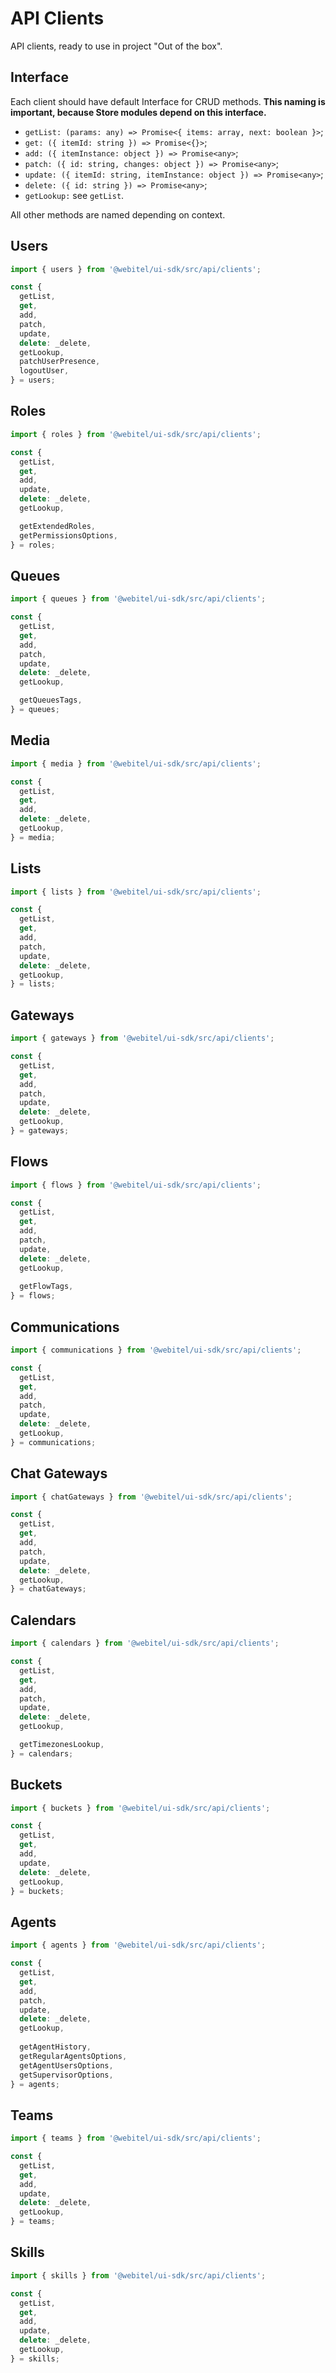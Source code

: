 # API Clients

API clients, ready to use in project "Out of the box".

## Interface

Each client should have default Interface for CRUD methods.
**This naming is important, because Store modules depend on this interface.**

- `getList: (params: any) => Promise<{ items: array, next: boolean }>`;
- `get: ({ itemId: string }) => Promise<{}>`;
- `add: ({ itemInstance: object }) => Promise<any>`;
- `patch: ({ id: string, changes: object }) => Promise<any>`;
- `update: ({ itemId: string, itemInstance: object }) => Promise<any>`;
- `delete: ({ id: string }) => Promise<any>`;
- `getLookup:` see `getList`.

All other methods are named depending on context.

## Users

```js
import { users } from '@webitel/ui-sdk/src/api/clients';

const {
  getList,
  get,
  add,
  patch,
  update,
  delete: _delete,
  getLookup,
  patchUserPresence,
  logoutUser,
} = users;
```

## Roles

```js
import { roles } from '@webitel/ui-sdk/src/api/clients';

const {
  getList,
  get,
  add,
  update,
  delete: _delete,
  getLookup,

  getExtendedRoles,
  getPermissionsOptions,
} = roles;
```

## Queues

```js
import { queues } from '@webitel/ui-sdk/src/api/clients';

const {
  getList,
  get,
  add,
  patch,
  update,
  delete: _delete,
  getLookup,

  getQueuesTags,
} = queues;
```

## Media

```js
import { media } from '@webitel/ui-sdk/src/api/clients';

const {
  getList,
  get,
  add,
  delete: _delete,
  getLookup,
} = media;
```

## Lists

```js
import { lists } from '@webitel/ui-sdk/src/api/clients';

const {
  getList,
  get,
  add,
  patch,
  update,
  delete: _delete,
  getLookup,
} = lists;
```

## Gateways

```js
import { gateways } from '@webitel/ui-sdk/src/api/clients';

const {
  getList,
  get,
  add,
  patch,
  update,
  delete: _delete,
  getLookup,
} = gateways;
```

## Flows
    
```js
import { flows } from '@webitel/ui-sdk/src/api/clients';

const {
  getList,
  get,
  add,
  patch,
  update,
  delete: _delete,
  getLookup,
  
  getFlowTags,
} = flows;
```

## Communications

```js
import { communications } from '@webitel/ui-sdk/src/api/clients';

const {
  getList,
  get,
  add,
  patch,
  update,
  delete: _delete,
  getLookup,
} = communications;
```

## Chat Gateways

```js
import { chatGateways } from '@webitel/ui-sdk/src/api/clients';

const {
  getList,
  get,
  add,
  patch,
  update,
  delete: _delete,
  getLookup,
} = chatGateways;
```

## Calendars

```js
import { calendars } from '@webitel/ui-sdk/src/api/clients';

const {
  getList,
  get,
  add,
  patch,
  update,
  delete: _delete,
  getLookup,

  getTimezonesLookup,
} = calendars;
```


## Buckets

```js
import { buckets } from '@webitel/ui-sdk/src/api/clients';

const {
  getList,
  get,
  add,
  update,
  delete: _delete,
  getLookup,
} = buckets;
```

## Agents

```js
import { agents } from '@webitel/ui-sdk/src/api/clients';

const {
  getList,
  get,
  add,
  patch,
  update,
  delete: _delete,
  getLookup,
  
  getAgentHistory,
  getRegularAgentsOptions,
  getAgentUsersOptions,
  getSupervisorOptions,
} = agents;
```

## Teams

```js
import { teams } from '@webitel/ui-sdk/src/api/clients';

const {
  getList,
  get,
  add,
  update,
  delete: _delete,
  getLookup,
} = teams;
```

## Skills

```js
import { skills } from '@webitel/ui-sdk/src/api/clients';

const {
  getList,
  get,
  add,
  update,
  delete: _delete,
  getLookup,
} = skills;
```